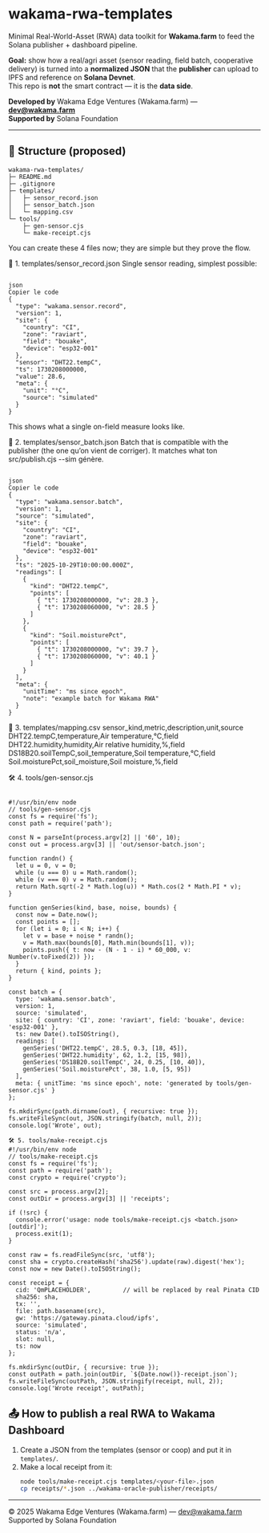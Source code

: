 # wakama-rwa-templates

Minimal Real-World-Asset (RWA) data toolkit for **Wakama.farm** to feed the Solana publisher + dashboard pipeline.

**Goal:** show how a real/agri asset (sensor reading, field batch, cooperative delivery) is turned into a **normalized JSON** that the **publisher** can upload to IPFS and reference on **Solana Devnet**.  
This repo is **not** the smart contract — it is the **data side**.

**Developed by** Wakama Edge Ventures (Wakama.farm) — **dev@wakama.farm**  
**Supported by** Solana Foundation

---

## 🧱 Structure (proposed)

```text
wakama-rwa-templates/
├─ README.md
├─ .gitignore
├─ templates/
│   ├─ sensor_record.json
│   ├─ sensor_batch.json
│   └─ mapping.csv
└─ tools/
    ├─ gen-sensor.cjs
    └─ make-receipt.cjs
```
You can create these 4 files now; they are simple but they prove the flow.

📁 1. templates/sensor_record.json
Single sensor reading, simplest possible:
```text

json
Copier le code
{
  "type": "wakama.sensor.record",
  "version": 1,
  "site": {
    "country": "CI",
    "zone": "raviart",
    "field": "bouake",
    "device": "esp32-001"
  },
  "sensor": "DHT22.tempC",
  "ts": 1730208000000,
  "value": 28.6,
  "meta": {
    "unit": "°C",
    "source": "simulated"
  }
}
```
This shows what a single on-field measure looks like.

📁 2. templates/sensor_batch.json
Batch that is compatible with the publisher (the one qu’on vient de corriger). It matches what ton src/publish.cjs --sim génère.
```text

json
Copier le code
{
  "type": "wakama.sensor.batch",
  "version": 1,
  "source": "simulated",
  "site": {
    "country": "CI",
    "zone": "raviart",
    "field": "bouake",
    "device": "esp32-001"
  },
  "ts": "2025-10-29T10:00:00.000Z",
  "readings": [
    {
      "kind": "DHT22.tempC",
      "points": [
        { "t": 1730208000000, "v": 28.3 },
        { "t": 1730208060000, "v": 28.5 }
      ]
    },
    {
      "kind": "Soil.moisturePct",
      "points": [
        { "t": 1730208000000, "v": 39.7 },
        { "t": 1730208060000, "v": 40.1 }
      ]
    }
  ],
  "meta": {
    "unitTime": "ms since epoch",
    "note": "example batch for Wakama RWA"
  }
}
```
📁 3. templates/mapping.csv
sensor_kind,metric,description,unit,source
DHT22.tempC,temperature,Air temperature,°C,field
DHT22.humidity,humidity,Air relative humidity,%,field
DS18B20.soilTempC,soil_temperature,Soil temperature,°C,field
Soil.moisturePct,soil_moisture,Soil moisture,%,field

🛠 4. tools/gen-sensor.cjs
```text

#!/usr/bin/env node
// tools/gen-sensor.cjs
const fs = require('fs');
const path = require('path');

const N = parseInt(process.argv[2] || '60', 10);
const out = process.argv[3] || 'out/sensor-batch.json';

function randn() {
  let u = 0, v = 0;
  while (u === 0) u = Math.random();
  while (v === 0) v = Math.random();
  return Math.sqrt(-2 * Math.log(u)) * Math.cos(2 * Math.PI * v);
}

function genSeries(kind, base, noise, bounds) {
  const now = Date.now();
  const points = [];
  for (let i = 0; i < N; i++) {
    let v = base + noise * randn();
    v = Math.max(bounds[0], Math.min(bounds[1], v));
    points.push({ t: now - (N - 1 - i) * 60_000, v: Number(v.toFixed(2)) });
  }
  return { kind, points };
}

const batch = {
  type: 'wakama.sensor.batch',
  version: 1,
  source: 'simulated',
  site: { country: 'CI', zone: 'raviart', field: 'bouake', device: 'esp32-001' },
  ts: new Date().toISOString(),
  readings: [
    genSeries('DHT22.tempC', 28.5, 0.3, [18, 45]),
    genSeries('DHT22.humidity', 62, 1.2, [15, 98]),
    genSeries('DS18B20.soilTempC', 24, 0.25, [10, 40]),
    genSeries('Soil.moisturePct', 38, 1.0, [5, 95])
  ],
  meta: { unitTime: 'ms since epoch', note: 'generated by tools/gen-sensor.cjs' }
};

fs.mkdirSync(path.dirname(out), { recursive: true });
fs.writeFileSync(out, JSON.stringify(batch, null, 2));
console.log('Wrote', out);

🛠 5. tools/make-receipt.cjs
#!/usr/bin/env node
// tools/make-receipt.cjs
const fs = require('fs');
const path = require('path');
const crypto = require('crypto');

const src = process.argv[2];
const outDir = process.argv[3] || 'receipts';

if (!src) {
  console.error('usage: node tools/make-receipt.cjs <batch.json> [outdir]');
  process.exit(1);
}

const raw = fs.readFileSync(src, 'utf8');
const sha = crypto.createHash('sha256').update(raw).digest('hex');
const now = new Date().toISOString();

const receipt = {
  cid: 'QmPLACEHOLDER',         // will be replaced by real Pinata CID
  sha256: sha,
  tx: '',
  file: path.basename(src),
  gw: 'https://gateway.pinata.cloud/ipfs',
  source: 'simulated',
  status: 'n/a',
  slot: null,
  ts: now
};

fs.mkdirSync(outDir, { recursive: true });
const outPath = path.join(outDir, `${Date.now()}-receipt.json`);
fs.writeFileSync(outPath, JSON.stringify(receipt, null, 2));
console.log('Wrote receipt', outPath);
```


## 📤 How to publish a real RWA to Wakama Dashboard

1. Create a JSON from the templates (sensor or coop) and put it in `templates/`.
2. Make a local receipt from it:
   ```bash
   node tools/make-receipt.cjs templates/<your-file>.json
   cp receipts/*.json ../wakama-oracle-publisher/receipts/
---
© 2025 Wakama Edge Ventures (Wakama.farm) — dev@wakama.farm  
Supported by Solana Foundation
